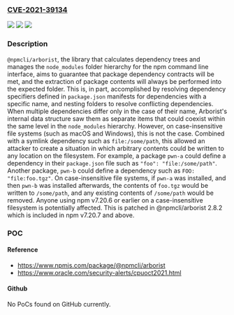 ### [CVE-2021-39134](https://cve.mitre.org/cgi-bin/cvename.cgi?name=CVE-2021-39134)
![](https://img.shields.io/static/v1?label=Product&message=arborist&color=blue)
![](https://img.shields.io/static/v1?label=Version&message=%3C%202.8.2%20&color=brightgreen)
![](https://img.shields.io/static/v1?label=Vulnerability&message=CWE-61%3A%20UNIX%20Symbolic%20Link%20(Symlink)%20Following&color=brightgreen)

### Description

`@npmcli/arborist`, the library that calculates dependency trees and manages the `node_modules` folder hierarchy for the npm command line interface, aims to guarantee that package dependency contracts will be met, and the extraction of package contents will always be performed into the expected folder. This is, in part, accomplished by resolving dependency specifiers defined in `package.json` manifests for dependencies with a specific name, and nesting folders to resolve conflicting dependencies. When multiple dependencies differ only in the case of their name, Arborist's internal data structure saw them as separate items that could coexist within the same level in the `node_modules` hierarchy. However, on case-insensitive file systems (such as macOS and Windows), this is not the case. Combined with a symlink dependency such as `file:/some/path`, this allowed an attacker to create a situation in which arbitrary contents could be written to any location on the filesystem. For example, a package `pwn-a` could define a dependency in their `package.json` file such as `"foo": "file:/some/path"`. Another package, `pwn-b` could define a dependency such as `FOO: "file:foo.tgz"`. On case-insensitive file systems, if `pwn-a` was installed, and then `pwn-b` was installed afterwards, the contents of `foo.tgz` would be written to `/some/path`, and any existing contents of `/some/path` would be removed. Anyone using npm v7.20.6 or earlier on a case-insensitive filesystem is potentially affected. This is patched in @npmcli/arborist 2.8.2 which is included in npm v7.20.7 and above.

### POC

#### Reference
- https://www.npmjs.com/package/@npmcli/arborist
- https://www.oracle.com/security-alerts/cpuoct2021.html

#### Github
No PoCs found on GitHub currently.


